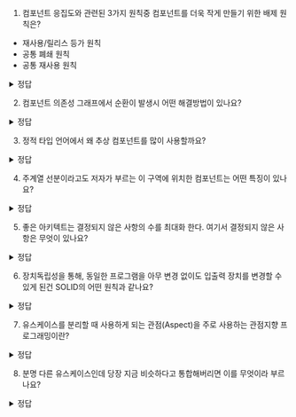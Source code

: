 1. 컴포넌트 응집도와 관련된 3가지 원칙중 컴포넌트를 더욱 작게 만들기 위한 배제 원칙은?
- 재사용/릴리스 등가 원칙
- 공통 폐쇄 원칙
- 공통 재사용 원칙
<details>
<summary> 정답 </summary>
 공통 재사용 원칙, 강하게 결합되지 않은 클래스들을 동일한 컴포넌트에 위치시켜서는 안된다
</details>

2. 컴포넌트 의존성 그래프에서 순환이 발생시 어떤 해결방법이 있나요?

<details>
<summary> 정답 </summary>
  - 의존 역전(DIP) 를 통해 의존하는 컴포넌트에 인터페이스 만들기 <br/>
  - 의존하는 컴포넌트, 의존받는 컴포넌트 모두가 의존하는 새로운 컴포넌트 만들어 클래스드을 여기에 이동시키기
</details>

3. 정적 타입 언어에서 왜 추상 컴포넌트를 많이 사용할까요?
<details>
<summary> 정답 </summary>
  추상 컴포넌트는 거의 확실히 변하지 않을 거라는 아주 높은 안정성을 기대할 수 있기 때문에 컴포넌트들을 이 추상 컴포넌트에 의존하게 한다
</details>

4. 주계열 선분이라고도 저자가 부르는 이 구역에 위치한 컴포넌트는 어떤 특징이 있나요?
<details>
<summary> 정답 </summary>
  자신의 안정성에 비해 너무 추상적이지도 않고, 추상화 정도에 비해 너무 불안정 하지도 않다
</details>

5. 좋은 아키텍트는 결정되지 않은 사항의 수를 최대화 한다. 여기서 결정되지 않은 사항은 무엇이 있나요?
<details>
<summary> 정답 </summary>
  DB종류, 웹 서버, 프레임워크, REST, 혹은 웹 그자체의 적용 여부
</details>

6. 장치독립성을 통해, 동일한 프로그램을 아무 변경 없이도 입출력 장치를 변경할 수 있게 된건 SOLID의 어떤 원칙과 같나요? 
<details>
<summary> 정답 </summary>
  개방 폐쇄 원칙
</details>

7. 유스케이스를 분리할 때 사용하게 되는 관점(Aspect)을 주로 사용하는 관점지향 프로그래밍이란?
<details>
<summary> 정답 </summary>
  횡단 관심사를 분리하여 모듈화는 높이는 프로그래밍 패러다임, 기존 코드에 추가하는 방식으로 구현함
</details>

8. 분명 다른 유스케이스인데 당장 지금 비슷하다고 통합해버리면 이를 무엇이라 부르나요?
<details>
<summary> 정답 </summary>
   우발적 중복
</details>


